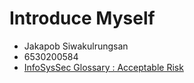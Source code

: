 # Introduce Myself
- Jakapob Siwakulrungsan
- 6530200584
- [InfoSysSec Glossary : Acceptable Risk](https://github.com/ioosck4/ioosck4.github.io/blob/main/acceptable-risk.md)
